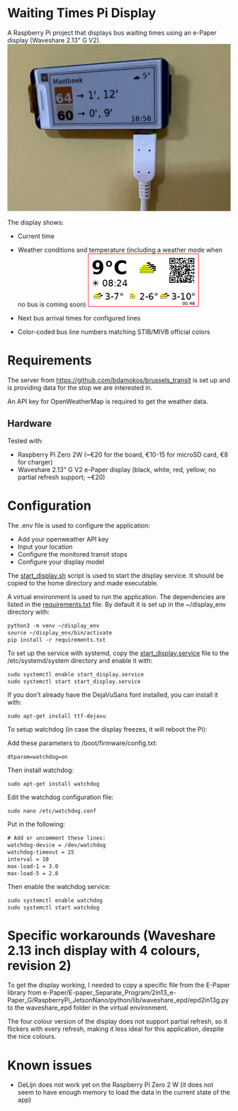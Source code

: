 # Waiting Times Pi Display

A Raspberry Pi project that displays bus waiting times using an e-Paper display (Waveshare 2.13" G V2).
![Display Example](docs/images/display_example.jpg)

The display shows:
- Current time
- Weather conditions and temperature (including a weather mode when no bus is coming soon)
![Weather Mode](docs/images/weather%20mode%20with%20dithered%20weather%20icons.png)

- Next bus arrival times for configured lines
- Color-coded bus line numbers matching STIB/MIVB official colors


# Requirements
The server from https://github.com/bdamokos/brussels_transit is set up and is providing data for the stop we are interested in.

An API key for OpenWeatherMap is required to get the weather data.

## Hardware
Tested with:
- Raspberry Pi Zero 2W (~€20 for the board, €10-15 for microSD card, €8 for charger)
- Waveshare 2.13" G V2 e-Paper display (black, white, red, yellow; no partial refresh support; ~€20)

# Configuration
The .env file is used to configure the application:
- Add your openweather API key
- Input your location
- Configure the monitored transit stops
- Configure your display model

The [start_display.sh](docs/service/start_display.sh.example) script is used to start the display service. It should be copied to the home directory and made executable.

A virtual environment is used to run the application. The dependencies are listed in the [requirements.txt](requirements.txt) file. By default it is set up in the ~/display_env directory with:
```
python3 -m venv ~/display_env
source ~/display_env/bin/activate
pip install -r requirements.txt
```

To set up the service with systemd, copy the [start_display.service](docs/service/start_display.service.example) file to the /etc/systemd/system directory and enable it with:
```
sudo systemctl enable start_display.service
sudo systemctl start start_display.service
```
If you don't already have the DejaVuSans font installed, you can install it with:
```
sudo apt-get install ttf-dejavu
```

To setup watchdog (in case the display freezes, it will reboot the Pi):

Add these parameters to /boot/firmware/config.txt:
```
dtparam=watchdog=on
```

Then install watchdog:
```
sudo apt-get install watchdog
```

Edit the watchdog configuration file:
```
sudo nano /etc/watchdog.conf
```
Put in the following:
```
# Add or uncomment these lines:
watchdog-device = /dev/watchdog
watchdog-timeout = 15
interval = 10
max-load-1 = 3.0
max-load-5 = 2.8
```

Then enable the watchdog service:
```
sudo systemctl enable watchdog
sudo systemctl start watchdog
```

# Specific workarounds (Waveshare 2.13 inch display with 4 colours, revision 2)
To get the display working, I needed to copy a specific file from the E-Paper library from 
e-Paper/E-paper_Separate_Program/2in13_e-Paper_G/RaspberryPi_JetsonNano/python/lib/waveshare_epd/epd2in13g.py
to the waveshare_epd folder in the virtual environment.

The four colour version of the display does not support partial refresh, so it flickers with every refresh, making it less ideal for this application, despite the nice colours.

# Known issues
- DeLijn does not work yet on the Raspberry Pi Zero 2 W (it does not seem to have enough memory to load the data in the current state of the app)